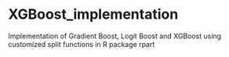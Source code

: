 # XGBoost_implementation
Implementation of Gradient Boost, Logit Boost and XGBoost using customized split functions in R package rpart
